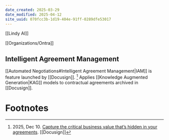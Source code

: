 ```yaml
---
date_created: 2025-03-29
date_modified: 2025-04-12
site_uuid: 070fcc3b-1d19-404e-91ff-0289dfe53017
---
```


[[Lindy AI]]

[[Organizations/Ontra]]

## Intelligent Agreement Management

[[Automated Negotiations#Intelligent Agreement Management|IAM]] is feature launched by [[Docusign]]. [^93ef54] Applies [[Knowledge Augmented Generation|KAG]] models to contractual agreements archived in [[Docusign]]. 





# Footnotes
[^93ef54]: 2025, Dec 10. [Capture the critical business value that’s hidden in your agreements](https://www.docusign.com/releases/docusign-r3-2024). [[Docusign]]